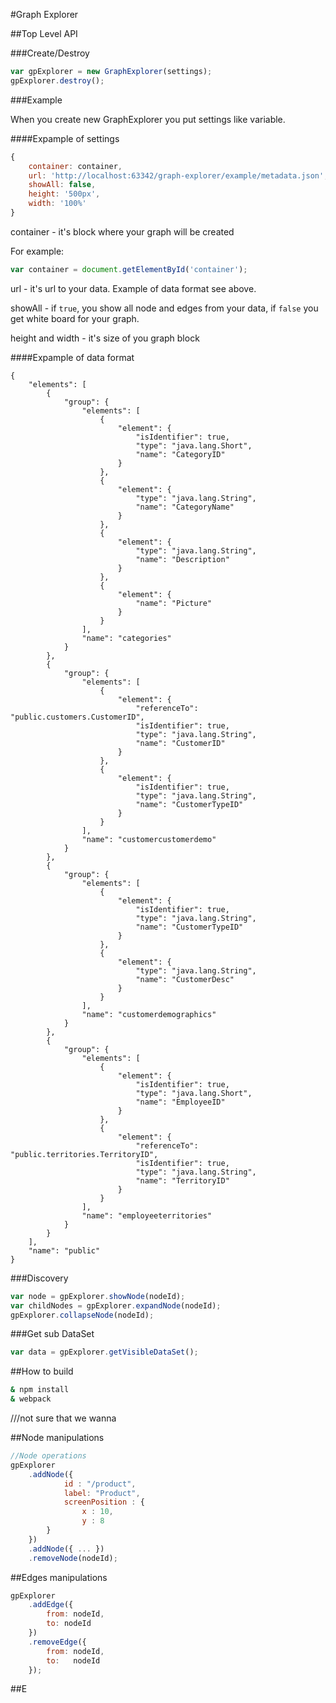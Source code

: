 #Graph Explorer

##Top Level API

###Create/Destroy

```javascript
var gpExplorer = new GraphExplorer(settings);
gpExplorer.destroy();
```

###Example

When you create new GraphExplorer you put settings like variable.

####Expample of settings

```javascript
{
    container: container,
    url: 'http://localhost:63342/graph-explorer/example/metadata.json',
    showAll: false,
    height: '500px',
    width: '100%'
}
```


container - it's block where your graph will be created

For example:
```javascript
var container = document.getElementById('container');
```

url - it's url to your data. Example of data format see above.


showAll - if ```true```, you show all node and edges from your data, if ```false``` you get white board for your graph.

height and width - it's size of you graph block


####Expample of data format
```
{
    "elements": [
        {
            "group": {
                "elements": [
                    {
                        "element": {
                            "isIdentifier": true,
                            "type": "java.lang.Short",
                            "name": "CategoryID"
                        }
                    },
                    {
                        "element": {
                            "type": "java.lang.String",
                            "name": "CategoryName"
                        }
                    },
                    {
                        "element": {
                            "type": "java.lang.String",
                            "name": "Description"
                        }
                    },
                    {
                        "element": {
                            "name": "Picture"
                        }
                    }
                ],
                "name": "categories"
            }
        },
        {
            "group": {
                "elements": [
                    {
                        "element": {
                            "referenceTo": "public.customers.CustomerID",
                            "isIdentifier": true,
                            "type": "java.lang.String",
                            "name": "CustomerID"
                        }
                    },
                    {
                        "element": {
                            "isIdentifier": true,
                            "type": "java.lang.String",
                            "name": "CustomerTypeID"
                        }
                    }
                ],
                "name": "customercustomerdemo"
            }
        },
        {
            "group": {
                "elements": [
                    {
                        "element": {
                            "isIdentifier": true,
                            "type": "java.lang.String",
                            "name": "CustomerTypeID"
                        }
                    },
                    {
                        "element": {
                            "type": "java.lang.String",
                            "name": "CustomerDesc"
                        }
                    }
                ],
                "name": "customerdemographics"
            }
        },
        {
            "group": {
                "elements": [
                    {
                        "element": {
                            "isIdentifier": true,
                            "type": "java.lang.Short",
                            "name": "EmployeeID"
                        }
                    },
                    {
                        "element": {
                            "referenceTo": "public.territories.TerritoryID",
                            "isIdentifier": true,
                            "type": "java.lang.String",
                            "name": "TerritoryID"
                        }
                    }
                ],
                "name": "employeeterritories"
            }
        }
    ],
    "name": "public"
}
```




###Discovery

```javascript
var node = gpExplorer.showNode(nodeId); 
var childNodes = gpExplorer.expandNode(nodeId);
gpExplorer.collapseNode(nodeId);
```

###Get sub DataSet

```javascript
var data = gpExplorer.getVisibleDataSet();
```

##How to build

```sh
& npm install
& webpack
```




///not sure that we wanna 


##Node manipulations

```javascript
//Node operations
gpExplorer
	.addNode({
			id : "/product",
			label: "Product",
			screenPosition : {
				x : 10,
				y : 8
		} 	
	})
	.addNode({ ... })
	.removeNode(nodeId);
```

##Edges manipulations 

```javascript
gpExplorer
	.addEdge({
		from: nodeId,
		to: nodeId
	})
	.removeEdge({
		from: nodeId,
		to:	  nodeId 
	});
```

##E
